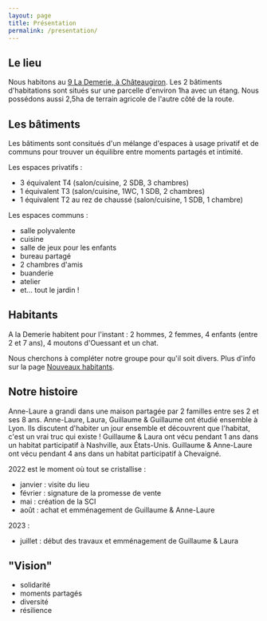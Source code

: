 ```yaml
---
layout: page
title: Présentation
permalink: /presentation/
---
```


## Le lieu

Nous habitons au [9 La Demerie, à Châteaugiron](https://goo.gl/maps/gmzRQQyLcXrcWyGj7).
Les 2 bâtiments d'habitations sont situés sur une parcelle d'environ 1ha avec un étang. Nous possédons aussi 2,5ha de terrain agricole de l'autre côté de la route. 


## Les bâtiments

Les bâtiments sont consitués d'un mélange d'espaces à usage privatif et de communs pour trouver un équilibre entre moments partagés et intimité.

Les espaces privatifs :
 - 3 équivalent T4 (salon/cuisine, 2 SDB, 3 chambres)
 - 1 équivalent T3 (salon/cuisine, 1WC, 1 SDB, 2 chambres)
 - 1 équivalent T2 au rez de chaussé (salon/cuisine, 1 SDB, 1 chambre)

Les espaces communs : 
- salle polyvalente
- cuisine
- salle de jeux pour les enfants
- bureau partagé
- 2 chambres d'amis
- buanderie
- atelier
- et... tout le jardin !


## Habitants

A la Demerie habitent pour l'instant : 2 hommes, 2 femmes, 4 enfants (entre 2 et 7 ans), 4 moutons d'Ouessant et un chat. 

Nous cherchons à compléter notre groupe pour qu'il soit divers. Plus d'info sur la page [Nouveaux habitants](../nouveaux).

## Notre histoire

Anne-Laure a grandi dans une maison partagée par 2 familles entre ses 2 et ses 8 ans.
Anne-Laure, Laura, Guillaume & Guillaume ont étudié ensemble à Lyon. Ils discutent d'habiter un jour ensemble et découvrent que l'habitat, c'est un vrai truc qui existe !
Guillaume & Laura ont vécu pendant 1 ans dans un habitat participatif à Nashville, aux États-Unis. 
Guillaume & Anne-Laure ont vécu pendant 4 ans dans un habitat participatif à Chevaigné.

2022 est le moment où tout se cristallise :
- janvier : visite du lieu
- février : signature de la promesse de vente
- mai : création de la SCI
- août : achat et emménagement de Guillaume & Anne-Laure

2023 : 
- juillet : début des travaux et emménagement de Guillaume & Laura


## "Vision"

- solidarité
- moments partagés
- diversité
- résilience